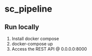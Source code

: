 # sc_pipeline

## Run locally 

1. Install docker compose
2. docker-compose up
3. Access the REST API @ 0.0.0.0:8000




